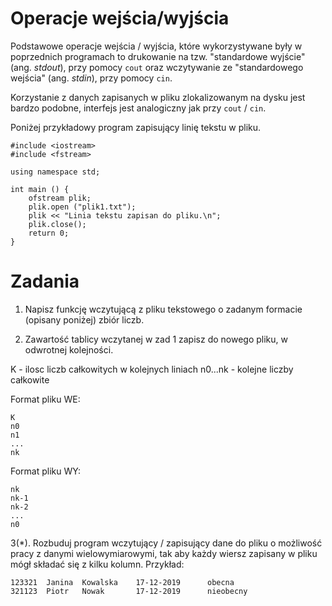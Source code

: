 Operacje wejścia/wyjścia
=========================

Podstawowe operacje wejścia / wyjścia, które wykorzystywane były w poprzednich programach to drukowanie na tzw. "standardowe wyjście" (ang. *stdout*), przy pomocy ``cout`` oraz wczytywanie ze "standardowego wejścia" (ang. *stdin*), przy pomocy ``cin``.

Korzystanie z danych zapisanych w pliku zlokalizowanym na dysku jest bardzo podobne,
interfejs jest analogiczny jak przy ``cout`` / ``cin``.

Poniżej przykładowy program zapisujący linię tekstu w pliku.

```
#include <iostream>
#include <fstream>

using namespace std;

int main () {
    ofstream plik;
    plik.open ("plik1.txt");
    plik << "Linia tekstu zapisan do pliku.\n";
    plik.close();
    return 0;
}

```

Zadania
=======

1. Napisz funkcję wczytującą z pliku tekstowego o zadanym formacie (opisany poniżej) zbiór liczb.

2. Zawartość tablicy wczytanej w zad 1 zapisz do nowego pliku, w odwrotnej kolejności.


K - ilosc liczb całkowitych w kolejnych liniach
n0...nk - kolejne liczby całkowite

Format pliku WE:

```
K
n0
n1
...
nk
```

Format pliku WY:

```
nk
nk-1
nk-2
...
n0
```



3(\*). Rozbuduj program wczytujący / zapisujący dane do pliku o możliwość pracy z danymi wielowymiarowymi, tak aby każdy wiersz zapisany w pliku mógł składać się z kilku kolumn. Przykład:

```
123321  Janina  Kowalska    17-12-2019      obecna
321123  Piotr   Nowak       17-12-2019      nieobecny
```
